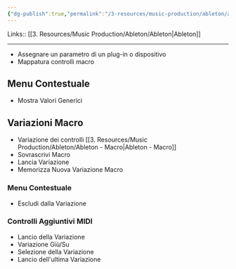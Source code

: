 ```yaml
---
{"dg-publish":true,"permalink":"/3-resources/music-production/ableton/ableton-macro/"}
---
```


Links:: [[3. Resources/Music Production/Ableton/Ableton\|Ableton]]

---

- Assegnare un parametro di un plug-in o dispositivo
- Mappatura controlli macro


## Menu Contestuale

- Mostra Valori Generici



## Variazioni Macro

- Variazione dei controlli [[3. Resources/Music Production/Ableton/Ableton - Macro\|Ableton - Macro]]
- Sovrascrivi Macro
- Lancia Variazione
- Memorizza Nuova Variazione Macro

  

### Menu Contestuale

- Escludi dalla Variazione

  

### Controlli Aggiuntivi MIDI

- Lancio della Variazione
- Variazione Giù/Su
- Selezione della Variazione
- Lancio dell'ultima Variazione




